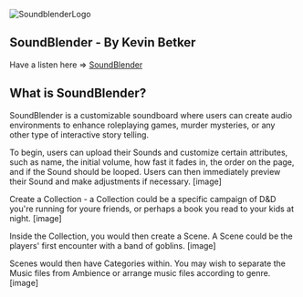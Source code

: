 ![SoundblenderLogo](http://kevinbetker.com/App_Academy/soundblender/githubStuffs/animatedLogoGithub2.gif)

## SoundBlender - By Kevin Betker
Have a listen here => [SoundBlender](https://soundblender.herokuapp.com/)

## What is SoundBlender?
SoundBlender is a customizable soundboard where users can create audio environments to enhance roleplaying games, murder mysteries, or any other type of interactive story telling.

To begin, users can upload their Sounds and customize certain attributes, such as name, the initial volume, how fast it fades in, the order on the page, and if the Sound should be looped.  Users can then immediately preview their Sound and make adjustments if necessary.
[image]

Create a Collection - a Collection could be a specific campaign of D&D you're running for youre friends, or perhaps a book you read to your kids at night.
[image]

Inside the Collection, you would then create a Scene. A Scene could be the players' first encounter with a band of goblins.
[image]

Scenes would then have Categories within. You may wish to separate the Music files from Ambience or arrange music files according to genre.
[image]



